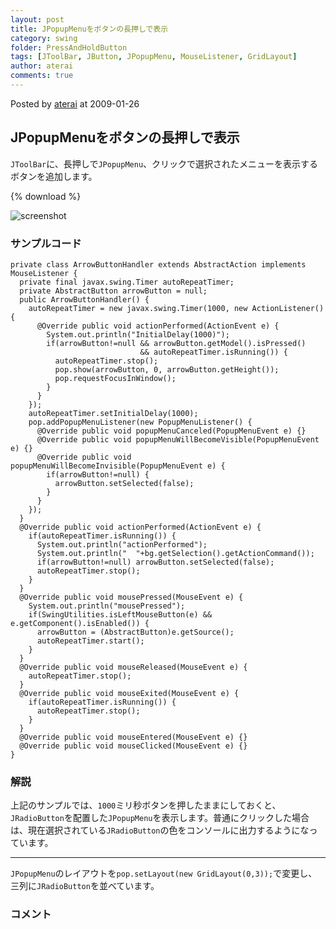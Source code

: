 ```yaml
---
layout: post
title: JPopupMenuをボタンの長押しで表示
category: swing
folder: PressAndHoldButton
tags: [JToolBar, JButton, JPopupMenu, MouseListener, GridLayout]
author: aterai
comments: true
---
```


Posted by [aterai](http://terai.xrea.jp/aterai.html) at 2009-01-26

## JPopupMenuをボタンの長押しで表示
`JToolBar`に、長押しで`JPopupMenu`、クリックで選択されたメニューを表示するボタンを追加します。

{% download %}

![screenshot](https://lh4.googleusercontent.com/_9Z4BYR88imo/TQTRIzHMLNI/AAAAAAAAAgs/0_PwsyZOl-I/s800/PressAndHoldButton.png)

### サンプルコード
<pre class="prettyprint"><code>private class ArrowButtonHandler extends AbstractAction implements MouseListener {
  private final javax.swing.Timer autoRepeatTimer;
  private AbstractButton arrowButton = null;
  public ArrowButtonHandler() {
    autoRepeatTimer = new javax.swing.Timer(1000, new ActionListener() {
      @Override public void actionPerformed(ActionEvent e) {
        System.out.println("InitialDelay(1000)");
        if(arrowButton!=null &amp;&amp; arrowButton.getModel().isPressed()
                             &amp;&amp; autoRepeatTimer.isRunning()) {
          autoRepeatTimer.stop();
          pop.show(arrowButton, 0, arrowButton.getHeight());
          pop.requestFocusInWindow();
        }
      }
    });
    autoRepeatTimer.setInitialDelay(1000);
    pop.addPopupMenuListener(new PopupMenuListener() {
      @Override public void popupMenuCanceled(PopupMenuEvent e) {}
      @Override public void popupMenuWillBecomeVisible(PopupMenuEvent e) {}
      @Override public void popupMenuWillBecomeInvisible(PopupMenuEvent e) {
        if(arrowButton!=null) {
          arrowButton.setSelected(false);
        }
      }
    });
  }
  @Override public void actionPerformed(ActionEvent e) {
    if(autoRepeatTimer.isRunning()) {
      System.out.println("actionPerformed");
      System.out.println("  "+bg.getSelection().getActionCommand());
      if(arrowButton!=null) arrowButton.setSelected(false);
      autoRepeatTimer.stop();
    }
  }
  @Override public void mousePressed(MouseEvent e) {
    System.out.println("mousePressed");
    if(SwingUtilities.isLeftMouseButton(e) &amp;&amp; e.getComponent().isEnabled()) {
      arrowButton = (AbstractButton)e.getSource();
      autoRepeatTimer.start();
    }
  }
  @Override public void mouseReleased(MouseEvent e) {
    autoRepeatTimer.stop();
  }
  @Override public void mouseExited(MouseEvent e) {
    if(autoRepeatTimer.isRunning()) {
      autoRepeatTimer.stop();
    }
  }
  @Override public void mouseEntered(MouseEvent e) {}
  @Override public void mouseClicked(MouseEvent e) {}
}
</code></pre>

### 解説
上記のサンプルでは、`1000`ミリ秒ボタンを押したままにしておくと、`JRadioButton`を配置した`JPopupMenu`を表示します。普通にクリックした場合は、現在選択されている`JRadioButton`の色をコンソールに出力するようになっています。

- - - -
`JPopupMenu`のレイアウトを`pop.setLayout(new GridLayout(0,3));`で変更し、三列に`JRadioButton`を並べています。

### コメント
